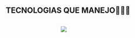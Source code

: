<!--h1 without bottom border-->
<div id="user-content-toc">
  <ul align="center">
    <summary><h2 style="display: inline-block">TECNOLOGIAS QUE MANEJO👨🏻‍💻</h2></summary>
  </ul>
</div>
<!--tech stack icons-->
<p align="center">
  <a href="https://skillicons.dev">
    <img src="https://skillicons.dev/icons?i=git,bootstrap,c,css,discord,figma,github,html,java,js,linux,mysql,postman,py,vscode&perline=14" />
  </a>
</p>
